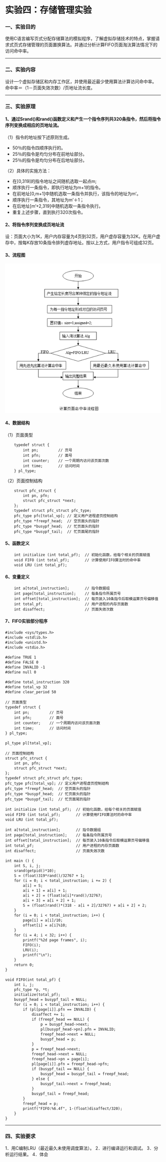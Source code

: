 # 实验四：存储管理实验

### 一、实验目的

使用C语言编写页式分配存储算法的模拟程序，了解虚拟存储技术的特点，掌握请求式页式存储管理的页面置换算法。并通过分析计算FIFO页面淘汰算法情况下的访问命中率。

-----

### 二、实验内容

设计一个虚拟存储区和内存工作区，并使用最近最少使用算法计算访问命中率。
命中率＝（1－页面失效次数）/页地址流长度。

-----

### 三、实验原理

#### 1、通过Srand()和rand()函数定义和产生一个指令序列共320条指令，然后将指令序列变换成相应的页地址流。
（1）指令的地址按下述原则生成。
* 50％的指令四顺序执行的。
* 25％的指令是均匀分布在前地址部分。
* 25％的指令是均匀分布在后地址部分。

（2）具体的实施方法：
* 在[0,319]的指令地址之间随机选取一起点m;
* 顺序执行一条指令，即执行地址为m+1的指令。
* 在前地址[0,m+1]中随机选取一条指令并执行，该指令的地址为m’。
* 顺序执行一条指令，其地址为m’＋1；
* 在后地址[m’+2,319]中随机选取一条指令执行。
* 重复上述步骤，直到执行320次指令。

#### 2、将指令序列变换成页地址流
设：页面大小为1K，用户内存容量为4页到32页，用户虚存容量为32K。在用户虚存中，按每K存放10条指令排列虚存地址。按以上方式，用户指令可组成32页。

#### 3、流程图

 ![pic1.png](../resource/pic/test4/pic1.png)

#### 4、数据结构

（1）页面类型

```
    typedef struct {
        int pn;         // 页号
        int pfn;        // 面号
        int counter;    // 一个周期内访问该页面次数
        int time;       // 访问时间
    } pl_type;
```

（2）页面控制结构

```
    struct pfc_struct {
        int pn, pfn;
        struct pfc_struct *next;
    };
    typedef struct pfc_struct pfc_type;
    pfc_type pfc[total_vp]; // 定义用户进程虚页控制结构
    pfc_type *freepf_head;  // 空页面头的指针
    pfc_type *busypf_head;  // 忙页面头的指针
    pfc_type *busypf_tail;  // 忙页面尾的指针
```

#### 5、函数定义

```
    int initialize (int total_pf);  // 初始化函数，给每个相关的页面赋值
    void FIFO (int total_pf);       // 计算使用FIFO算法时的命中率
    void LRU (int total_pf);
```

#### 6、变量定义
```
    int a[total_instruction];       // 指令数据组
    int page[total_instruction];    // 每条指令所属页号
    int offset[total_instruction];  // 每页装入10条指令后取模运算页号偏移值
    int total_pf;                   // 用户进程的内存页面数
    int disaffect;                  // 页面失效次数
```

#### 7、FIFO实验部分程序

```
#include <sys/types.h>
#include <stdlib.h>
#include <unistd.h>
#include <stdio.h>

#define TRUE 1
#define FALSE 0
#define INVALID -1
#define null 0

#define total_instruction 320
#define total_vp 32
#define clear_period 50

// 页面类型
typedef struct {
    int pn;         // 页号
    int pfn;        // 面号
    int counter;    // 一个周期内访问该页面次数
    int time;       // 访问时间
} pl_type;

pl_type pl[total_vp];

// 页面控制结构
struct pfc_struct {
    int pn, pfn;
    struct pfc_struct *next;
};
typedef struct pfc_struct pfc_type;
pfc_type pfc[total_vp]; // 定义用户进程虚页控制结构
pfc_type *freepf_head;  // 空页面头的指针
pfc_type *busypf_head;  // 忙页面头的指针
pfc_type *busypf_tail;  // 忙页面尾的指针

int initialize (int total_pf);  // 初始化函数，给每个相关的页面赋值
void FIFO (int total_pf);       // 计算使用FIFO算法时的命中率
void LRU (int total_pf);

int a[total_instruction];       // 指令数据组
int page[total_instruction];    // 每条指令所属页号
int offset[total_instruction];  // 每页装入10条指令后取模运算页号偏移值
int total_pf;                   // 用户进程的内存页面数
int disaffect;                  // 页面失效次数

int main () {
    int S, i, j;
    srand(getpid()*10);
    S = (float)319*rand()/32767 + 1;
    for (i = 0; i < total_instruction; i += 2) {
        a[i] = S;
        a[i + 1] = a[i] + 1;
        a[i + 2] = (float)a[i]*rand()/32767;
        a[i + 3] = a[i + 2] + 1;
        S = (float)rand()*(318 - a[i + 2]/32767) + a[i + 2] + 2;
    }
    for (i = 0; i < total_instruction; i++) {
        page[i] = a[i]/10;
        offset[i] = a[i]%10;
    }
    for (i = 4; i < 32; i++) {
        printf("%2d page frames", i);
        FIFO(i);
        LRU(i);
        printf("\n");
    }
    return 0;
}

void FIFO(int total_pf) {
    int i, j;
    pfc_type *p, *t;
    initialize(total_pf);
    busypf_head = busypf_tail = NULL;
    for (i = 0; i < total_instruction; i++) {
        if (pl[page[i]].pfn == INVALID) {
            disaffect += 1;
            if (freepf_head == NULL) {
                p = busypf_head->next;
                pl[busypf_head->pn].pfn = INVALID;
                freepf_head->next = NULL;
                busypf_head = p;
            }
            p = freepf_head->next;
            freepf_head->next = NULL;
            freepf_head->pn = page[i];
            pl[page[i]].pfn = freepf_head->pfn;
            if (busypf_tail == NULL) {
                busypf_head = busypf_tail = freepf_head;
            } else {
                busypf_tail->next = freepf_head;
            }
            busypf_tail = freepf_head;
        }
        freepf_head = p;
        printf("FIFO:%6.4f", 1-(float)disaffect/320);
    }
}
```
-----

### 四、实验要求

1．用C编制LRU（最近最久未使用调度算法）。
2．进行编译运行和调试。
3．分析运行结果。
4．体会

